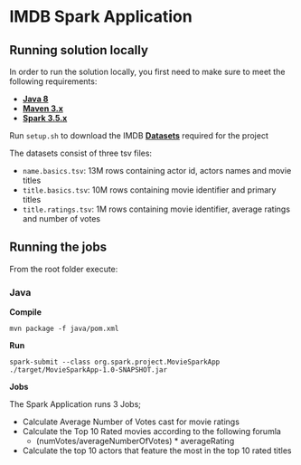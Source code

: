 # IMDB Spark Application

## Running solution locally

In order to run the solution locally, you first need to make sure to meet the following requirements:

- [**Java 8**](https://openjdk.java.net/install/)
- [**Maven 3.x**](https://maven.apache.org/download.cgi)
- [**Spark 3.5.x**](https://spark.apache.org/downloads.html)

Run `setup.sh` to download the IMDB [**Datasets**](https://datasets.imdbws.com/) required for the project

The datasets consist of three tsv files:

- `name.basics.tsv`: 13M rows containing actor id, actors names and movie titles
- `title.basics.tsv`: 10M rows containing movie identifier and primary titles
- `title.ratings.tsv`: 1M rows containing movie identifier, average ratings and number of votes

## Running the jobs

From the root folder execute:

### Java

**Compile**

`mvn package -f java/pom.xml`

**Run**

`spark-submit --class org.spark.project.MovieSparkApp ./target/MovieSparkApp-1.0-SNAPSHOT.jar`

**Jobs**

The Spark Application runs 3 Jobs;

* Calculate Average Number of Votes cast for movie ratings
* Calculate the Top 10 Rated movies according to the following forumla
  * (numVotes/averageNumberOfVotes) * averageRating
* Calculate the top 10 actors that feature the most in the top 10 rated titles
